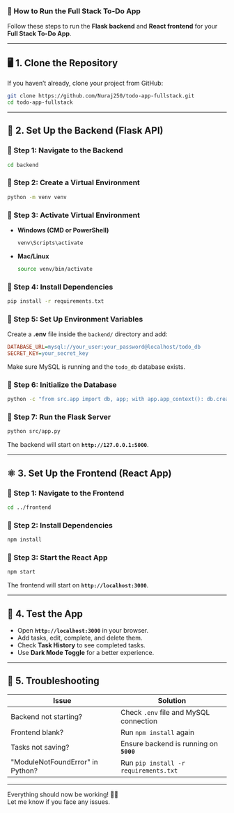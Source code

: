 ### **🚀 How to Run the Full Stack To-Do App** 

Follow these steps to run the **Flask backend** and **React frontend** for your **Full Stack To-Do App**.

---

## **🖥️ 1. Clone the Repository**
If you haven’t already, clone your project from GitHub:

```sh
git clone https://github.com/Nuraj250/todo-app-fullstack.git
cd todo-app-fullstack
```

---

## **🐍 2. Set Up the Backend (Flask API)**
### **🔹 Step 1: Navigate to the Backend**
```sh
cd backend
```

### **🔹 Step 2: Create a Virtual Environment**
```sh
python -m venv venv
```

### **🔹 Step 3: Activate Virtual Environment**
- **Windows (CMD or PowerShell)**
  ```sh
  venv\Scripts\activate
  ```
- **Mac/Linux**
  ```sh
  source venv/bin/activate
  ```

### **🔹 Step 4: Install Dependencies**
```sh
pip install -r requirements.txt
```

### **🔹 Step 5: Set Up Environment Variables**
Create a **.env** file inside the `backend/` directory and add:

```ini
DATABASE_URL=mysql://your_user:your_password@localhost/todo_db
SECRET_KEY=your_secret_key
```

Make sure MySQL is running and the `todo_db` database exists.

### **🔹 Step 6: Initialize the Database**
```sh
python -c "from src.app import db, app; with app.app_context(): db.create_all()"
```

### **🔹 Step 7: Run the Flask Server**
```sh
python src/app.py
```

The backend will start on **`http://127.0.0.1:5000`**.

---

## **⚛️ 3. Set Up the Frontend (React App)**
### **🔹 Step 1: Navigate to the Frontend**
```sh
cd ../frontend
```

### **🔹 Step 2: Install Dependencies**
```sh
npm install
```

### **🔹 Step 3: Start the React App**
```sh
npm start
```

The frontend will start on **`http://localhost:3000`**.

---

## **📌 4. Test the App**
- Open **`http://localhost:3000`** in your browser.
- Add tasks, edit, complete, and delete them.
- Check **Task History** to see completed tasks.
- Use **Dark Mode Toggle** for a better experience.

---

## **🐞 5. Troubleshooting**
| Issue | Solution |
|--------|----------|
| Backend not starting? | Check `.env` file and MySQL connection |
| Frontend blank? | Run `npm install` again |
| Tasks not saving? | Ensure backend is running on **`5000`** |
| "ModuleNotFoundError" in Python? | Run `pip install -r requirements.txt` |

---

Everything should now be working! 🚀🎉  
Let me know if you face any issues.
